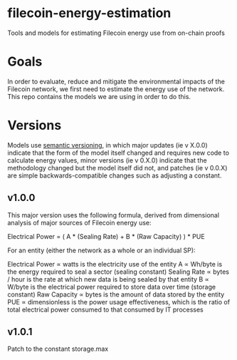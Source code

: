 # filecoin-energy-estimation
Tools and models for estimating Filecoin energy use from on-chain proofs

# Goals
In order to evaluate, reduce and mitigate the environmental impacts of the Filecoin network, we first need to estimate the energy use of the network. This repo contains the models we are using in order to do this. 

# Versions
Models use [semantic versioning](https://semver.org/), in which major updates (ie v X.0.0) indicate that the form of the model itself changed and requires new code to calculate energy values, minor versions (ie v 0.X.0) indicate that the methodology changed but the model itself did not, and patches (ie v 0.0.X) are simple backwards-compatible changes such as adjusting a constant.

## v1.0.0
This major version uses the following formula, derived from dimensional analysis of major sources of Filecoin energy use:

Electrical Power = ( A * (Sealing Rate) + B * (Raw Capacity) ) * PUE

For an entity (either the network as a whole or an individual SP):

Electrical Power ∝ watts is the electricity use of the entity
A ∝ Wh/byte is the energy required to seal a sector (sealing constant)
Sealing Rate ∝ bytes / hour is the rate at which new data is being sealed by that entity
B ∝ W/byte is the electrical power required to store data over time (storage constant)
Raw Capacity ∝ bytes is the amount of data stored by the entity
PUE ∝ dimensionless is the power usage effectiveness, which is the ratio of total electrical power consumed to that consumed by IT processes

## v1.0.1
Patch to the constant storage.max
